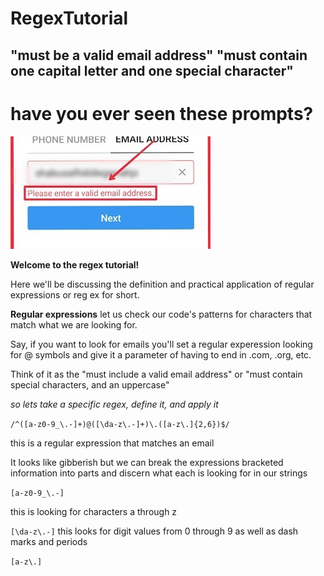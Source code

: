 # RegexTutorial

## "must be a valid email address" "must contain one capital letter and one special character" 

 # have you ever seen these prompts?
 ![regex](regex.jpg)


**Welcome to the regex tutorial!**

Here we'll be discussing the definition and practical application of regular expressions or reg ex for short.

**Regular expressions** let us check our code's patterns for characters that match what we are looking for.

Say, if you want to look for emails you'll set a regular experession looking for @ symbols and give it a parameter of having to end in .com, .org, etc.

Think of it as the "must include a valid email address" or "must contain special characters, and an uppercase"

*so lets take a specific regex, define it, and apply it*

`/^([a-z0-9_\.-]+)@([\da-z\.-]+)\.([a-z\.]{2,6})$/`

this is a regular expression that matches an email


It looks like gibberish but we can break the expressions bracketed information into parts and discern what each is looking for in our strings


`[a-z0-9_\.-]`

this is looking for characters a through z 

`[\da-z\.-]`
this looks for digit values from 0 through 9 as well as dash marks and periods

`[a-z\.]`


